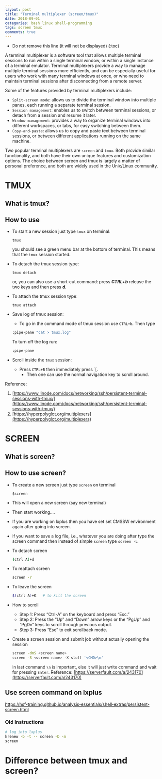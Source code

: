 ```yaml
---
layout: post
title: "Terminal multiplexer (screen/tmux)"
date: 2018-09-01
categories: bash linux shell-programming
tags: screen tmux
comments: true
---
```

* Do not remove this line (it will not be displayed)
{:toc}

A terminal multiplexer is a software tool that allows multiple terminal sessions to run within a single terminal window, or within a single instance of a terminal emulator. Terminal multiplexers provide a way to manage multiple terminal sessions more efficiently, and can be especially useful for users who work with many terminal windows at once, or who need to maintain terminal sessions after disconnecting from a remote server.

Some of the features provided by terminal multiplexers include:

- `Split-screen mode`: allows us to divide the terminal window into multiple panes, each running a separate terminal session.
- `Session management`: enables us to switch between terminal sessions, or detach from a session and resume it later.
- `Window management`: provides a way to organize terminal windows into different workspaces, or tabs, for easy switching between them.
- `Copy-and-paste`: allows us to copy and paste text between terminal sessions, or between different applications running on the same machine.

Two popular terminal multiplexers are `screen` and `tmux`. Both provide similar functionality, and both have their own unique features and customization options. The choice between screen and tmux is largely a matter of personal preference, and both are widely used in the Unix/Linux community.


# TMUX

## What is tmux?


## How to use

* To start a new session just type `tmux` on terminal:

   ```bash=
   tmux
   ```

   you should see a green menu bar at the bottom of terminal. This means that the `tmux` session started.
* To detach the tmux session type:

   ```bash=
   tmux detach
   ```

   or, you can also use a short-cut command: press ***CTRL+b*** release the two keys and then press ***d***.
* To attach the tmux session type:

   ```bash=
   tmux attach
   ```

* Save log of tmux session:
    * To go in the command mode of tmux session use `CTRL+b`. Then type

    ```bash
    :pipe-pane "cat > tmux.log"
    ```

    To turn off the log run:

    ```bash
    :pipe-pane
    ```

* Scroll inside the `tmux` session:
    - Press `CTRL+B` then immediately press `[.
        - Then one can use the normal navigation key to scroll around.

Reference:
1. [https://www.linode.com/docs/networking/ssh/persistent-terminal-sessions-with-tmux/](https://www.linode.com/docs/networking/ssh/persistent-terminal-sessions-with-tmux/)
2. [https://hyperpolyglot.org/multiplexers](https://hyperpolyglot.org/multiplexers)


# SCREEN

## What is screen?

## How to use screen?

* To create a new screen just type `screen` on terminal

   ```bash=
   $screen
   ```

* This will open a new screen (say new terminal)

* Then start working....

* If you are working on lxplus then you have set set CMSSW environment again after going into screen.

* If you want to save a log file, i.e., whatever you are doing after type the screen command then instead of simple `screen` type `screen -L`

* To detach screen

    ```bash
    (ctrl A)+d
    ```

* To reattach screen

    ```bash
    screen -r
    ```

* To leave the screen

    ```bash
    $(ctrl A)+K   # to kill the screen
    ```

* How to scroll
  * Step 1: Press “Ctrl-A” on the keyboard and press “Esc.”
  * Step 2: Press the “Up” and “Down” arrow keys or the “PgUp” and “PgDn” keys to scroll through previous output.
  * Step 3: Press “Esc” to exit scrollback mode.

* Create a screen session and submit job without actually opening the session

   ```bash
   screen -dmS <screen name>
   screen -S <screen name> -X stuff '<CMD>\n'
   ```

   In last command `\n` is important, else it will just write command and wait for pressing `Enter`.
   Reference: [https://serverfault.com/a/243170](https://serverfault.com/a/243170)

## Use screen command on lxplus

https://hsf-training.github.io/analysis-essentials/shell-extras/persistent-screen.html

### Old Instructions

```bash
# log into lxplus
krenew -b -t -- screen -D -m
screen
```

# Difference between tmux and screen?
